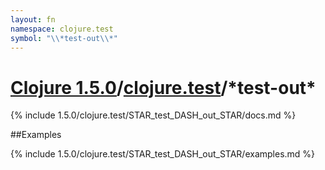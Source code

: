 ```yaml
---
layout: fn
namespace: clojure.test
symbol: "\\*test-out\\*"
---
```


# [Clojure 1.5.0](../../)/[clojure.test](../)/\*test-out\*

{% include 1.5.0/clojure.test/STAR_test_DASH_out_STAR/docs.md %}

##Examples

{% include 1.5.0/clojure.test/STAR_test_DASH_out_STAR/examples.md %}

